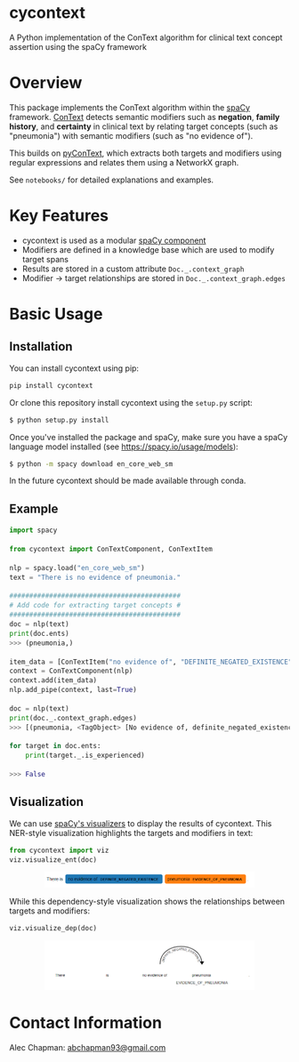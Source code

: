 # cycontext
A Python implementation of the ConText algorithm for clinical text concept assertion using the spaCy framework

# Overview
This package implements the ConText algorithm within the [spaCy](https://spacy.io) framework. 
[ConText](https://www.sciencedirect.com/science/article/pii/S1532046409000744) detects semantic modifiers such as **negation**, 
**family history**, and **certainty** in clinical text by
relating target concepts (such as "pneumonia") with semantic modifiers (such as "no evidence of"). 

This builds on [pyConText](https://github.com/chapmanbe/pyConTextNLP), which extracts both targets and modifiers using
regular expressions and relates them using a NetworkX graph.

See `notebooks/` for detailed explanations and examples.

# Key Features
- cycontext is used as a modular [spaCy component](https://spacy.io/usage/processing-pipelines)
- Modifiers are defined in a knowledge base which are used to modify target spans
- Results are stored in a custom attribute `Doc._.context_graph`
- Modifier -> target relationships are stored in `Doc._.context_graph.edges`

# Basic Usage

## Installation
You can install cycontext using pip:
```bash
pip install cycontext
```

Or clone this repository install cycontext using the `setup.py` script:
```bash
$ python setup.py install
```

Once you've installed the package and spaCy, make sure you have a spaCy language model installed (see https://spacy.io/usage/models):

```bash
$ python -m spacy download en_core_web_sm
```

In the future cycontext should be made available through conda.

## Example
```python
import spacy

from cycontext import ConTextComponent, ConTextItem

nlp = spacy.load("en_core_web_sm")
text = "There is no evidence of pneumonia."

###########################################
# Add code for extracting target concepts #
###########################################
doc = nlp(text)
print(doc.ents)
>>> (pneumonia,)

item_data = [ConTextItem("no evidence of", "DEFINITE_NEGATED_EXISTENCE", rule="forward")]
context = ConTextComponent(nlp)
context.add(item_data)
nlp.add_pipe(context, last=True)

doc = nlp(text)
print(doc._.context_graph.edges)
>>> [(pneumonia, <TagObject> [No evidence of, definite_negated_existence])]

for target in doc.ents:
    print(target._.is_experienced)

>>> False
```

## Visualization
We can use [spaCy's visualizers](https://spacy.io/usage/visualizers) to display the results of cycontext.
This NER-style visualization highlights the targets and modifiers in text:

```python
from cycontext import viz
viz.visualize_ent(doc)
``` 

<p align="center"><img width="75%" src="docs/ent_viz.png" /></p>

While this dependency-style visualization shows the relationships between targets and modifiers:
```python
viz.visualize_dep(doc)
``` 
<p align="center"><img width="75%" src="docs/dep_viz.png" /></p>


# Contact Information
Alec Chapman: abchapman93@gmail.com
